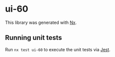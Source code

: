 # ui-60

This library was generated with [Nx](https://nx.dev).

## Running unit tests

Run `nx test ui-60` to execute the unit tests via [Jest](https://jestjs.io).
